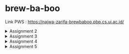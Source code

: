 # brew-ba-boo

Link PWS : https://najwa-zarifa-brewbaboo.pbp.cs.ui.ac.id/
<details>
  <summary>Assignment 2</summary>

  ## Step-by-step Implementasi Checklist
Pertama-tama tentunya saya membuat GitHub repository, lalu melakukan cloning supaya bisa saya akses secara lokal. Setelah itu, saya langsung memulai untuk membuat project dan app Django, seperti yang sudah dilakukan saat tutorial. 
Dari tema E-commerce, saya membuat toko ramuan bernama "Brew-ba-boo Potion Shop". Di toko tersebut, setiap ramuan memiliki 4 atribut, yaitu nama, deskripsi, peringatan, dan harga. Jadi, dalam models.py saya mendefinisikan model Potion dengan name dengan tipe data CharField, description dan caution dengan TextField, dan price dengan IntegerField.
Ketika sedang menulis HTML, saya memodifikasi sedikit menggunakan CSS, alhasil saya perlu membuat static files dan membuat direktorinya sedikit berbeda. Hal ini tidak berdampak saat routing, hanya saja saya perlu memodifikasi views.py dari yang diajarkan di soal karena tadi, direktorinya sedikit berubah. 
Ada sedikit kendala dengan sistem PWS, jadi ketika menulis ini sebenarnya saya belum men-deploy ke PWS.

## Bagan Request Client ke Web App Berbasis Django
```
+--------+           +----------------+               +------+                  +----------+
| Client | --------> | URL Dispatcher | ------------> | View | ---------------> | Template |
+--------+  Request  +----------------+  Mapping URL  +------+  Mengirim data   +----------+
                                                         ^ |                         |
                                                    CRUD | | Mengakses data          | Menampilkan data
                                                         | v                         v
                                                      +-------+                  +--------+
                                                      | Model |                  | Client |
                                                      +-------+                  +--------+
```
Client(Browser) mengirimkan request ke server Django melalui URL.
URL Dispatcher(`urls.py`) menerima request dari client dan memetakan ke view yang sesuai.
View(`views.py`) menerima request dari URL dispatcher dan menjalankan logika aplikasi dan mengakses data dari model jika diperlukan. 
Model(`models.py`) menyimpan dan mengelola data aplikasi, dia bisa diakses oleh view buat melakukan operasi CRUD(Create, Read, Update, Delete). 
Kembali lagi ke view tadi, setelah mengakses data dari model, dia bakal mengembalikan response ke client dalam banyak bentuk template, salah satunya HTML.
Di HTML baru kelihatan data yang dikirimkan view tadi. Selain menampilkan data, di HTML juga bisa menggunakan template engine kayak Django Template Language(DTL) buat mengembangkannya.
 

## Fungsi git dalam Pengembangan Perangkat Lunak
Dengan git, developer jadi bisa lebih mudah melihat perubahan kode dan juga mengembalikan ke versi sebelum dirubah. Contohnya fungsi version control ada untuk melacak perubahan kode dan mengembalikannya ke versi sebelumnya jika terjadi suatu kesalahan. Fungsi backup ada jika terjadi kehilangan kode, developer bisa mengembalikannya ke versi sebelumnya. Fungsi branching ada untuk mengembangkan fitur baru atau memperbaiki bug sedemikian sehingga tidak mengganggu kode utama. Fungsi merging ada untuk menggabungkan perubahan kode dari branch yang tadi ke kode utamanya.

## Alasan Django Menjadi Permulaan Pembelajaran Pengembangan Perangkat Lunak
Menurut saya alasan besarnya ada dua, mudah dipahami dan open-source. Django merupakan framework python, yang bisa saya bilang salah satu bahasa pemrograman yang paling mudah dibaca dan dipahami. Selain itu Django merupakan web framework yang gartis dan open source, artinya banyak tutorial memperlajarinya di internet.

## Alasan Model pada Django disebut sebagai ORM
Menurut saya, jika dilihat dari namanya ORM (Object-Relational Mapping), hal ini dikarenakan ORM kerjanya adalah dengan mendefinisikan model data sebagai kelas Python yang inherit dari `models.Model`. Setiap atribut kelas tadi mewakili kolom pada tabel database. Lalu, Django menggunakan ORM tadi untuk mengkonversi objek model tersebut menjadi query database yang sesuai. Object, merujuk ke representasi data yang akan disimpan ke database. Relational, merujuk ke database yang relasional, database yang menggunakan tabel-tabel untuk menyimpan data dan hubungan antara tabel-tabel tadi. Mapping, merujuk ke proses pemetaan antara objek dalam kode program dengan tabel database relasional.
</details>
<details>
  <summary>Assignment 3</summary>

## Pentingnya Data Delivery dalam Implementasi Platform
Data Delivery berperan penting dalam implemetasi platform karena dialah yang memungkinkan untuk pengumpulan data, memprosesnya, lalu menganalisis dari berbagai sumber dalam real-time. Aplikasi langsungnya di assignment 3 PBP ini ada di data delivery-nya yang menggunakan template HTML ke format XML dan JSON. Di dalam template `create_potion.html` terdapat form yang berisi beberapa field untuk menginput data Potion dan akan dikirim ke server melalui request POST seusai mengisi form dan mengklik tombol "Finish Potion". Setelah itu `views.py` akan menerima request POST dan memproses data yang dikirim. Setelah data selesai diproses dan sebelum dikirim ke format XML atau JSON, view create_potion melakukan validasi data menggunakan `form.is_valid()`. Jika data valid maka view akan `show_xml` atau `show_json` akan dipanggil untuk mengirim data ke format XML atau JSON dan dikirim ke klien melalui response HTTP. Tanpa adanya data delivery, maka kita tidak bisa mengakses data potion yang telah mereka buat dalam format yang berbeda-beda, yang dalam tugas ini dalam format XML dan JSON.

## Perbandingan XML dan JSON
Sebenarnya, baik XML maupun JSON pasti memiliki kelebihan dan kekurangannya masing-masing, namun saya pribadi setuju dengan mayoritas bahwa JSON lebih baik. Alasan utama saya berkata demikian adalah karena struktur datanya yang lebih sederhana dan readability-nya. JSON lebih mudah dibaca karena dia tidak menggunakan JSON tidak menggunakan tag sehingga terlihat lebih ringkas dan dia lebih terlihat saja antara nama property dengan valuenya karena menggunakan satu tanda titik dua `:`.

## Peran method is_valid() dalam Form Django
Seperti yang saya sebutkan sebelumnya, setelah data selesai diproses dan sebelum dikirim ke format XML atau JSON, view create_potion melakukan validasi data menggunakan `form.is_valid()`. Intinya method ini berfungsi untuk memeriksa apakah data yang dikirimkan sesuai dengan aturan yang telah ditentukan pada form. Jika data yang dikirimkan valid, maka akan dilanjutkan prosesnya, namun jika tidak, akan menampilkan pesan error. Dengan adanya method is_valid(), kita dapat menghindari data yang tidak valid masuk ke dalam database atau sistem kita sehingga mengurangi risiko kesalahan yang dapat terjadi. Selain itu method is_valid() juga berperan dalam meningkatkan keamanan sistem dengan menghindari data yang tidak valid yang dapat digunakan untuk melakukan serangan keamanan.

## Peran csrf_token dalam Pembuatan Form Django
CSRF (Cross-Site Request Forgery) token adalah suatu fitur keamanan di Django yang  dapat membantu kita mencegah serangan pada situs web yang kita buat. Dengan menambahkan `{% csrf_token %}` dalam form, Django akan generate token unik untuk setiap submission-nya dan akan di-verify oleh server untuk memastikan bahwa request tersebut legitimate. Di sisi lain, jika kita tidak menambahkannya, penyerang dapat mengelabui pengguna agar mengirimkan formulir palsu, yang akan mengirimkan permintaan ke situs web kita. Karena permintaan tersebut berasal dari situs web lain, Django tidak akan dapat memverifikasi keaslian permintaan tersebut. Lalu, jika permintaan itu berhasil, penyerang dapat melakukan tindakan di situs web kita, seperti misalnya membuat pengguna baru, menghapus data, atau membuat perubahan yang tidak sah. 

## Step-by-step Implementasi Checklist
Pertama-tama saya membuat directory baru, yaitu `templates` di ROOT dan membuat `base.html`. Karena main.html memiliki footer, maka saya perlu menambahkan footer di sana dan template tags block footer. Setelah itu saya menambahkan directory untuk templates dengan menambahkan line `'DIRS': [BASE_DIR / 'templates']` di `settings.py` milik proyek brew-ba-boo. Karena sebelumnya di `main.html` saya sudah membuat object di sana, maka saya perlu menghapusnya dan memodifikasi supaya ketika form diisi, dia akan mengembalikan isi formnya dengan bentuk sesuai seperti sebelumnya. Contohnya saya menggunakan container untuk menyimpan semua objek bernama "card-container" dan "card" sebagai container dari satu objek itu sendiri. Setelahnya kurang lebih saya mengikuti instruksi dari tutorial 2 dan memodifikasinya sesuai dengan projek saya.

## Screenshots Hasil Akses URL pada Postman
- Screenshot XML
![Screenshot XML](https://github.com/user-attachments/assets/8e4e5d84-08b0-4b71-afe0-516eb997682d)
- Screenshot JSON
![Screenshot JSON](https://github.com/user-attachments/assets/0e868829-6190-490f-a28c-5bc84e288eeb)
- Screenshot XML by ID
![Screenshot XML by ID](https://github.com/user-attachments/assets/c438c834-d0fb-4762-9f6c-ca98dab9c487)
- Screenshot JSON by ID
![Screenshot JSON by ID](https://github.com/user-attachments/assets/65100dcd-1fcb-4a7d-9e3a-70e53360e1ae)
</details>
<details>
  <summary>Assignment 4</summary>

## Perbedaan HttpResponseRedirect() dengan redirect()
`HttpResponseRedirect()` dan `redirect()` sama-sama digunakan untuk redirect user ke url di django, namun perbedannya adalah `HttpResponseRedirect()` adalah suatu class yang return HTTP response dengan redirect status code(302), sedangkan `redirect()` adalah fungsi yang mengembalikan objek `HttpResponseRedirect`. Dengan begitu bisa kita simpulkan bahwa `redirect()` adalah wrapper-nya `HttpResponseRedirect`.
## Cara kerja penghubungan model Product dengan User
Di app seperti e-commerce, setiap produk yang ada di dalamnya pasti diasosiasikan dengan seorang user yang membuat produk tersebut. Dalam app ini, dengan menghubungkan `Potion` dan `User` model, kita bisa mengasosiasikan potion itu dengan creator-nya, mengambil list of potions yang dibuat oleh masing-masing user, dan menampilkan nama user dengan potion yang dibuatnya. 
- Di Django, kita bisa menghubungkan produk tersebut dengan user yang sesuai menggunakan foreign key. Foreign key adalah suatu field di model yang akan reference ke primary key model lain. Contoh langsung untuk menghubungkan suatu produk ke user terkait di kode yang sudah ditulis, adalah di `Potion` memiliki field foreign key yang disebut user yang mana akan me-referensi langsung ke `User` model. Selain itu ada argumen `on_delete=models.CASCADE`, yang akan membuat user dihapus, maka semua produk yang terkait dengan user tersebut juga akan dihapus.  
- Di atas fungsi `show_main()` pada `views.py` ada decorator `@login_required` yang fungsinya adalah memastikan bahwa hanya pengguna yang diautentikasi yang dapat mengakses tampilan tersebut
- Di fungsi `show_main()` pada `views.py` juga ada argumen `potions = Potion.objects.filter(user=request.user)`. Argumen tersebut akan mengembalikan queryset dari `Potion` yang berhubungan dengan user yang sesuai.

## Perbedaan Authentication and Authoritation pada Django
- Autentichation adalah tentang verification dari  identitas pengguna. Di app ini, contoh authentication ada di `AuthenticationForm` di fungsi `login_user()` . `AuthenticationForm` digunakan untuk memvalidasi kredensial pengguna (nama pengguna dan kata sandi). Jika formulir valid, maka fungsi login akan dipanggil untuk memasukkan pengguna.
- Authorization adalah tentang bagaimana akses ke resources dikontrol berdasarkan identitas dan izin yang dimiliki pengguna. Di app ini, contoh authorization ada di `@login_required` decorator di atas fungsi `show_main()`. Decorator ini ada untuk memeriksa apakah pengguna telah diautentikasi sebelum mengizinkan akses ke tampilan show_main. Jika pengguna tidak diautentikasi, mereka akan diarahkan ke halaman login.

## Pengelolaan Cookies pada Django
Ketika user logs ke aplikasi Django, Django akan membuat random session ID dan menyimpannya ke user session database dab sistem authetication akan set session cookie di browser-nya user. Isi cookie ini isinya unique session ID yang mengidentifikasi sesi user. Pada request berikutnya, browser akan mengirimkan cookie kembali ke server lalu Django akan memeriksa session ID di cookie dengan sesi database yang akan memeriksa identitas user. Selain authetication, cookies juga digunakan untuk menyimpan preferensi pengguna dan track behaviour user.

Tidak semua cookie aman digunakan. Cookie bisa saja dicuri, dimanipulasi, dirubah maupun dihapus oleh malicious person. Jadi, untuk mengurangi risiko tersebut, kita bisa menggunakan secure protocols(HTTPS) untuk mengenkripsi data cookie. 

## Step-by-step Implementasi Checklist
Dalam pengerjaan assignment kali ini, saya pertama-tama runserver terlebih dahulu untuk memastikan bahwa assignment saya sebelum-sebelumnya tidak ada masalah dan saya bisa fokus mengerjakan assignment yang sekarang, assignment 4. Setelah itu saya membuat fungsi dan form registrasi dengan mengimport `UserCreationForm`, menambahkan fungsi `register.py`, membuat templates `register.html` lalu menambahkan path url nya di `urls.py`. Selanjutnya saya membuat mekanisme login dan logout yang kurang lebih sama dengan register, hanya saja untuk login, ada satu step tambahan yaitu menambahkan authenticate. Setelah selesai dengan mekanisme register, login, logout, yang selanjutnya saya lakukan adalah merestriksi akses halaman main menggunakan decorator `@login_required`. Setelah runserver dan memastikan register, login, logout sudah berjalan semestinya saya kemudian mengimplementasi cookies untuk `last_login`. Lalu yang terakhir saya menghubungkan model dengan user supaya product yang tampil akan sesuai dengan user yang membuatnya.
</details>
<details>
  <summary>Assignment 5</summary>

## CSS Selector dan Prioritasnya
CSS Selector adalah suatu pattern untuk memilih elemen HTML untuk diaplikasian styles. Selector ada beberapa tipe, yaitu:
1. Element selectors
Digunakan untuk memilih element berdasarkan tag-nya (ex:// `h1`, `p`, `div`) dan bisa juga inline (ex://`<p style="color: red;">`)
2. Class selectors
Digunakan untuk memilih element berdasarkan class atribute yang dimiliki element (ex:// `.header`, `.radio-button`)
3. ID selectors
Digunakan untuk memilih element berdasarkan ID attribute yang dimiliki element (ex://`#header`, `#radio-button`)
4. Combinators
Menggabungkan multiple selectors untuk memilih element berdasarkan hubungannya (ex://`>` untuk target direct children)
Ketika banyak tipe selector yang digunakan di saat yang bersamaan, maka urutan prioritasnya adalah seperti ini: Inline > ID > Class > Attribute
## Peran Responsive Design dalam Pengembangan Aplikasi Web
Responsive Design umumnya ada untuk website yang kita gunakan setiap hari bisa beradaptasi dengan ukuran layar, perangkat, dan orientasi yang berbeda. Dengan responsive web design, kita sebagai pengguna dapat mengakses website di beragai perangkat dengan berbagai ukuran layar dengan tingkat fungsionalitas yang sama. Untuk contoh aplikasi yang sudah mengaplikasikan responsive web design, kita ambil contohnya, yaitu Youtube. Ketika kita membuka website Youtube di Laptop, di Mobile, dan di Tab akan menunjukkan tampilan video dengan ukuran berbeda-beda. Sedangkan untuk yang belum mengaplikasikannya adalah Siak-NG.
## Perbedaan margin, border, dan padding
Mudahnya margin adalah ruang di luar elemen, border adalah batas yang terlihat di sekitar elemen, dan padding adalah ruang di dalam elemen. Ketiganya adalah properti CSS, jadi untuk aplikasinya bisa kita lakukan menggunakan keempat CSS Selector yang sudah disebutkan di atas.
## Konsep flex box dan grid layout
Flex box adalah CSS Layout Mode untuk membuat layout yang flexible dan responsive. Flex box biasanya mencakup atau menggunakan container yang menjadi parent element-element di bawahnya. Flex box juga menggunakan sumbu utama(horizontal atau vertical) dan sumbu silang, sumbu yang tegak lurus dengan sumbu utama. Sedangkan, grid layout adalah layout 2 dimensi untuk membuat layout yang lebih kompleks. Sama seperti flex box, grid layout juga menggunakan container untuk menampung children, tapi yang membedakan flex box dengan grid layout adalah grid layout memiliki grid tracks dan grid cells yang membuat grid itu sendiri.
## Step-by-step Implementasi Checklist
Karena sebelum-sebelumnya saya sudah mengimplementasikan responsive design di aplikasi Brew-ba-boo ini, jadi kali ini saya kurang lebih hanya menambahkan fitur-fitur baru saja seperti Navigation Bar, Create Potion dan Delete Potion. Pertama-tama saya menambahkan Tombol Create Potion dan Delete Potion di container yang menampung card itu sendiri karena card saya memiliki dua bagian, depan dan belakang, dan jika di-hover akan otomatis berbalik. Jika tombol itu akan terus-terus ter-hover nanti akan menyulitkan user. Jadi, karena itu button edit dan delete ada di atas kanan card. Setelah itu saya menambahkan navigation bar yang hanya berisi logo Brew-ba-boo dan `Welcome, user {{user.username}}` dan button untuk logout di kanannya. Navigation Bar hanya sedikit fungsinya karena memang fungsi dari aplikasi itu sendiri belum begitu banyak, mungkin selanjutnya akan ditambahkan seiring bertambahnya fitur.
</details>
